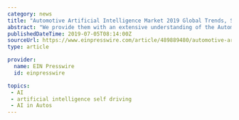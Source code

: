 ```yaml
---
category: news
title: "Automotive Artificial Intelligence Market 2019 Global Trends, Share, Growth, Analysis,Opportunities and Forecast To 2026"
abstract: "We provide them with an extensive understanding of the Automotive Artificial ... caused by self-drive cars such as, In March 2018, a pedestrian was killed by the prototype based Uber self-drive car in Arizona. Uber discovered that its self-driving software ..."
publishedDateTime: 2019-07-05T08:14:00Z
sourceUrl: https://www.einpresswire.com/article/489889480/automotive-artificial-intelligence-market-2019-global-trends-share-growth-analysis-opportunities-and-forecast-to-2026
type: article

provider:
  name: EIN Presswire
  id: einpresswire

topics:
 - AI
 - artificial intelligence self driving
 - AI in Autos
---
```

